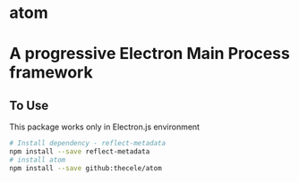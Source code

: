 # atom

# A progressive Electron Main Process framework

## To Use

This package works only in Electron.js environment

```bash
# Install dependency - reflect-metadata
npm install --save reflect-metadata
# install atom
npm install --save github:thecele/atom
```
